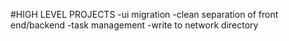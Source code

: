 #HIGH LEVEL PROJECTS
-ui migration
-clean separation of front end/backend
-task management
-write to network directory


